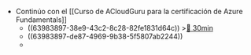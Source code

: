 - Continúo con el [[Curso de ACloudGuru para la certificación de Azure Fundamentals]]
	- ((63983897-38e9-43c2-8c28-82fe1831d64c)) >[🍅 30min](#agenda-pomo://?t=f-1670920849669-1800)
	- ((63983897-de87-4969-9b38-5f5807ab2244))
	-